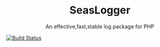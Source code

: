 <h1 align="center">SeasLogger</h1>

<p align="center"> An effective,fast,stable log package for PHP </p>

[![Build Status](https://travis-ci.org/SeasX/seas-logger.svg?branch=master)](https://travis-ci.org/SeasX/seas-logger)